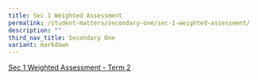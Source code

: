 ```yaml
---
title: Sec 1 Weighted Assessment
permalink: /student-matters/secondary-one/sec-1-weighted-assessment/
description: ""
third_nav_title: Secondary One
variant: markdown
---
```

[Sec 1 Weighted Assessment - Term 2](https://docs.google.com/document/d/14r67vIOzkHowtZ1s7aaaQqWo5Rx16QlWrA256KZTzjk/edit?tab=t.0)